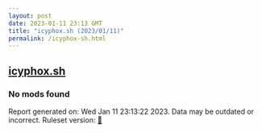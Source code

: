 ```yaml
---
layout: post
date: 2023-01-11 23:13 GMT
title: "icyphox.sh (2023/01/11)"
permalink: /icyphox-sh.html
---
```



## [icyphox.sh](https://icyphox.sh)

### No mods found

Report generated on: Wed Jan 11 23:13:22 2023. Data may be outdated or incorrect.
Ruleset version: [🧁](/version-cupcake)
